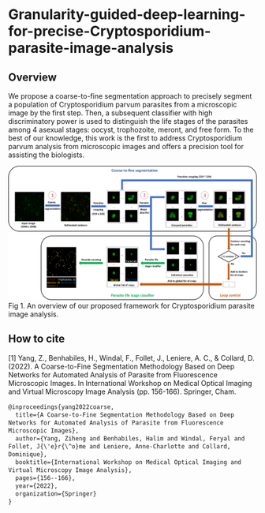 # Granularity-guided-deep-learning-for-precise-Cryptosporidium-parasite-image-analysis




## Overview
 We propose a coarse-to-fine segmentation approach to precisely segment a population of Cryptosporidium parvum parasites from a microscopic image by the first step. Then, a subsequent classifier with high discriminatory power is used to distinguish the life stages of the parasites among 4 asexual stages: oocyst, trophozoite, meront, and free form. To the best of our knowledge, this work is the first to address Cryptosporidium parvum analysis from microscopic images and offers a precision tool for assisting the biologists.  
 
![IVGG8](https://github.com/jtyytim/CryptosporidiumNet/blob/main/Overview.png)
Fig 1. An overview of our proposed framework for Cryptosporidium parasite image analysis. 

## How to cite
[1] Yang, Z., Benhabiles, H., Windal, F., Follet, J., Leniere, A. C., & Collard, D. (2022). A Coarse-to-Fine Segmentation Methodology Based on Deep Networks for Automated Analysis of Parasite from Fluorescence Microscopic Images. In International Workshop on Medical Optical Imaging and Virtual Microscopy Image Analysis (pp. 156-166). Springer, Cham.  
```
@inproceedings{yang2022coarse,
  title={A Coarse-to-Fine Segmentation Methodology Based on Deep Networks for Automated Analysis of Parasite from Fluorescence Microscopic Images},
  author={Yang, Ziheng and Benhabiles, Halim and Windal, Feryal and Follet, J{\'e}r{\^o}me and Leniere, Anne-Charlotte and Collard, Dominique},
  booktitle={International Workshop on Medical Optical Imaging and Virtual Microscopy Image Analysis},
  pages={156--166},
  year={2022},
  organization={Springer}
}
```
